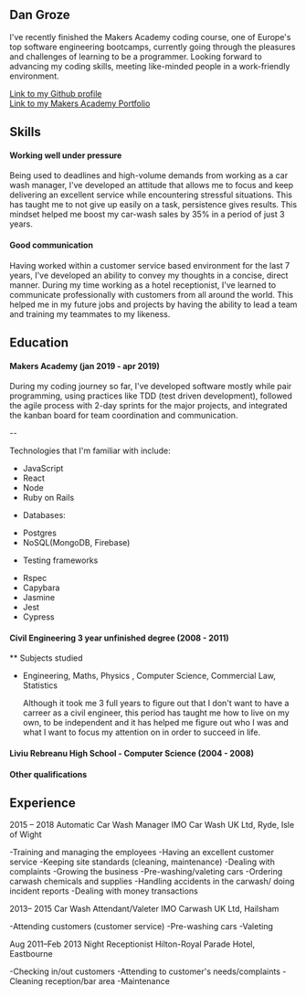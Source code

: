 ## Dan Groze    

  I've recently finished the Makers Academy coding course, one of Europe's top software engineering bootcamps, currently going through the pleasures and challenges of learning to be a programmer.
  Looking forward to advancing my coding skills, meeting like-minded people in a work-friendly environment.

[Link to my Github profile](https://github.com/dangroze)<br>
[Link to my Makers Academy Portfolio](https://github.com/dangroze/portfolio)

## Skills

#### Working well under pressure

  Being used to deadlines and high-volume demands from working as a car wash manager, I've developed an attitude
that allows me to focus and keep delivering an excellent service while encountering stressful situations. This 
has taught me to not give up easily on a task, persistence gives results.
  This mindset helped me boost my car-wash sales by 35% in a period of just 3 years.

#### Good communication

  Having worked within a customer service based environment for the last 7 years, I've developed an ability to
convey my thoughts in a concise, direct manner. During my time working as a hotel receptionist, I've learned to 
communicate professionally with customers from all around the world. This helped me in my future jobs and projects
by having the ability to lead a team and training my teammates to my likeness.
  
## Education

#### Makers Academy (jan 2019 - apr 2019)

During my coding journey so far, I've developed software mostly while pair programming, using practices like TDD (test driven development), followed the agile process with 2-day sprints for the major projects, and integrated the kanban board for team coordination and communication.

--

Technologies that I'm familiar with include: 

- JavaScript
- React 
- Node
- Ruby on Rails

* Databases: 
- Postgres
- NoSQL(MongoDB, Firebase)

* Testing frameworks
- Rspec
- Capybara
- Jasmine
- Jest
- Cypress 

#### Civil Engineering 3 year unfinished degree (2008 - 2011)

** Subjects studied
- Engineering, Maths, Physics , Computer Science, Commercial Law, Statistics
 
  Although it took me 3 full years to figure out that I don't want to have a carreer as a civil engineer, this period
has taught me how to live on my own, to be independent and it has helped me figure out who I was and what I want to 
focus my attention on in order to succeed in life.

#### Liviu Rebreanu High School - Computer Science (2004 - 2008)

#### Other qualifications

## Experience

2015 – 2018 Automatic Car Wash Manager
IMO Car Wash UK Ltd, Ryde, Isle of Wight

-Training and managing the employees
-Having an excellent customer service
-Keeping site standards (cleaning, maintenance)
-Dealing with complaints
-Growing the business
-Pre-washing/valeting cars
-Ordering carwash chemicals and supplies
-Handling accidents in the carwash/ doing incident reports
-Dealing with money transactions

2013– 2015 Car Wash Attendant/Valeter
IMO Carwash UK Ltd, Hailsham

-Attending customers (customer service)
-Pre-washing cars
-Valeting

Aug 2011–Feb 2013 Night Receptionist
Hilton-Royal Parade Hotel, Eastbourne

-Checking in/out customers
-Attending to customer's needs/complaints
-Cleaning reception/bar area
-Maintenance
